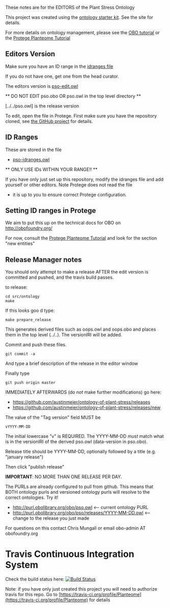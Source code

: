 These notes are for the EDITORS of the Plant Stress Ontology 

This project was created using the [ontology starter kit](https://github.com/cmungall/ontology-starter-kit). See the site for details.

For more details on ontology management, please see the [OBO tutorial](https://github.com/jamesaoverton/obo-tutorial) or the [Protege Planteome Tutorial](https://github.com/Planteome/protege-tutorial)

## Editors Version

Make sure you have an ID range in the [idranges file](pso-idranges.owl)

If you do not have one, get one from the head curator.

The editors version is [pso-edit.owl](pso-edit.owl)

** DO NOT EDIT pso.obo OR pso.owl in the top level directory **

[../../pso.owl] is the release version

To edit, open the file in Protege. First make sure you have the repository cloned, see [the GitHub project](https://github.com/Planteome/plant-stress-ontology) for details.

## ID Ranges

These are stored in the file

 * [pso-idranges.owl](pso-idranges.owl)

** ONLY USE IDs WITHIN YOUR RANGE!! **

If you have only just set up this repository, modify the idranges file
and add yourself or other editors. Note Protege does not read the file
- it is up to you to ensure correct Protege configuration.


## Setting ID ranges in Protege

We aim to put this up on the technical docs for OBO on http://obofoundry.org/

For now, consult the [Protege Planteome Tutorial](https://github.com/Planteome/protege-tutorial/blob/master/presentations/protege_planteome_tutorial.doc?raw=true) and look for the section "new entities"


## Release Manager notes

You should only attempt to make a release AFTER the edit version is
committed and pushed, and the travis build passes.

to release:

    cd src/ontology
    make

If this looks goo
d type:

    make prepare_release

This generates derived files such as oops.owl and oops.obo and places
them in the top level (../..). The versionIRI will be added.

Commit and push these files.

    git commit -a

And type a brief description of the release in the editor window

Finally type

    git push origin master

IMMEDIATELY AFTERWARDS (do *not* make further modifications) go here:

 * https://github.com/austinmeier/ontology-of-plant-stress/releases
 * https://github.com/austinmeier/ontology-of-plant-stress/releases/new

The value of the "Tag version" field MUST be

    vYYYY-MM-DD

The initial lowercase "v" is REQUIRED. The YYYY-MM-DD *must* match
what is in the versionIRI of the derived pso.owl (data-version in
pso.obo).

Release title should be YYYY-MM-DD, optionally followed by a title (e.g. "january release")

Then click "publish release"

__IMPORTANT__: NO MORE THAN ONE RELEASE PER DAY.

The PURLs are already configured to pull from github. This means that
BOTH ontology purls and versioned ontology purls will resolve to the
correct ontologies. Try it!

 * http://purl.obolibrary.org/obo/pso.owl <-- current ontology PURL
 * http://purl.obolibrary.org/obo/pso/releases/YYYY-MM-DD.owl <-- change to the release you just made

For questions on this contact Chris Mungall or email obo-admin AT obofoundry.org

# Travis Continuous Integration System

Check the build status here: [![Build Status](https://travis-ci.org/Planteome/plant-stress-ontology.svg?branch=master)](https://travis-ci.org/Planteome/plant-stress-ontology)

Note: if you have only just created this project you will need to authorize travis for this repo. Go to [https://travis-ci.org/profile/Planteome](https://travis-ci.org/profile/Planteome) for details

